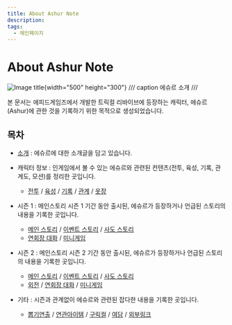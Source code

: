 ```yaml
---
title: About Ashur Note
description:
tags:
  - 메인페이지
---
```


# About Ashur Note

![Image title](https://vitamink1.github.io/mkdocs-test/assets/title.png){width="500" height="300"}
/// caption
에슈르 소개
///

본 문서는 에피드게임즈에서 개발한 트릭컬 리바이브에 등장하는 캐릭터, 에슈르(Ashur)에 관한 것을 기록하기 위한 목적으로 생성되었습니다.

## 목차
* [소개](./others/overview.md) : 에슈르에 대한 소개글을 담고 있습니다.

* 캐릭터 정보 : 인게임에서 볼 수 있는 에슈르와 관련된 컨텐츠(전투, 육성, 기록, 관계도, 모션)를 정리한 곳입니다.
    * [전투](./info/battle.md) / [육성](./info/growth.md) / [기록](./info/lore.md) / [관계](./info/relationship.md) / [옷장](./info/viewer.md)

* 시즌 1 : 메인스토리 시즌 1 기간 동안 출시된, 에슈르가 등장하거나 언급된 스토리의 내용을 기록한 곳입니다.
    * [메인 스토리](./story/chapter/s1_main.md) / [이벤트 스토리](./story/chapter/s1_event.md) / [사도 스토리](./story/chapter/s1_sado.md)
    * [연회장 대화](./story/chapter/s1_etc.md) / [미니게임](./story/chapter/s1_minigame.md)

* 시즌 2 : 메인스토리 시즌 2 기간 동안 출시된, 에슈르가 등장하거나 언급된 스토리의 내용을 기록한 곳입니다.
    * [메인 스토리](./story/chapter/s2_main.md) / [이벤트 스토리](./story/chapter/s2_event.md) / [사도 스토리](./story/chapter/s2_sado.md)
    * [외전](./story/chapter/s2_extra.md) / [연회장 대화](./story/chapter/s2_etc.md) / [미니게임](./story/chapter/s2_minigame.md)

* 기타 : 시즌과 관계없이 에슈르와 관련된 잡다한 내용을 기록한 곳입니다.
    * [뽑기연출](./others/gacha.md) / [연관아이템](./others/item.md) / [구릭컬](./others/old.md) / [여담](./others/etc.md) / [외부링크](./others/webtoon.md)

